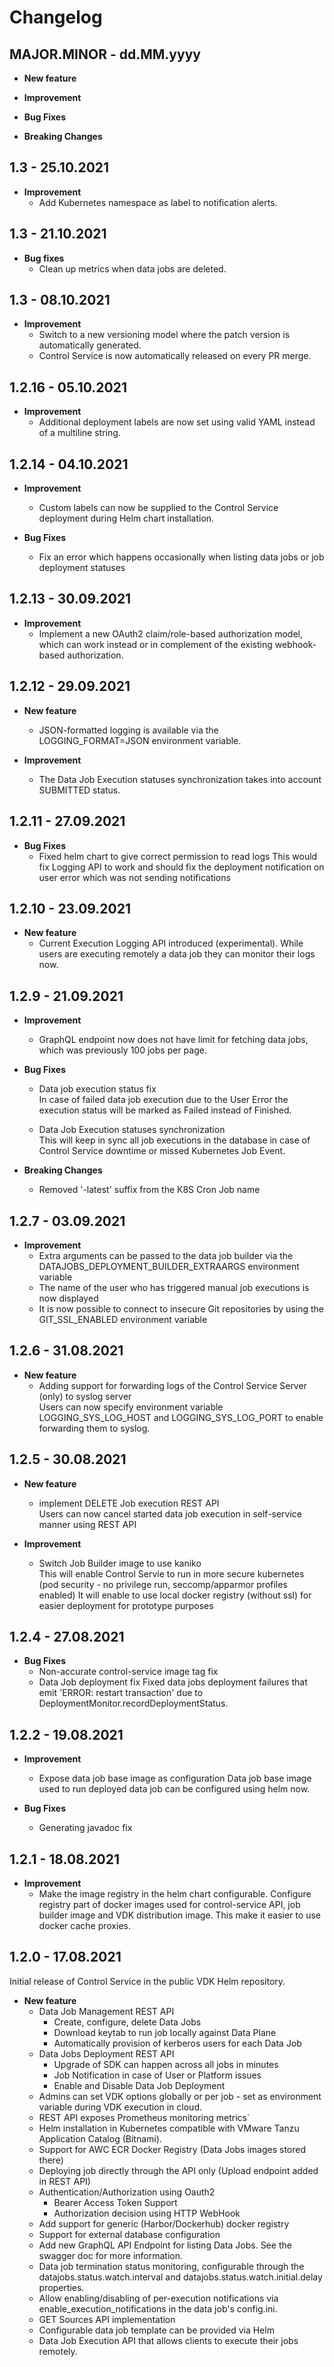Changelog
=========

MAJOR.MINOR - dd.MM.yyyy
----
* **New feature**

* **Improvement**

* **Bug Fixes**

* **Breaking Changes**


1.3 - 25.10.2021
----
* **Improvement**
  * Add Kubernetes namespace as label to notification alerts.


1.3 - 21.10.2021
----
* **Bug fixes**
  * Clean up metrics when data jobs are deleted.


1.3 - 08.10.2021
----
* **Improvement**
  * Switch to a new versioning model where the patch version is automatically generated.
  * Control Service is now automatically released on every PR merge.


1.2.16 - 05.10.2021
----
* **Improvement**
  * Additional deployment labels are now set using valid YAML instead of a multiline string.


1.2.14 - 04.10.2021
----
* **Improvement**
  * Custom labels can now be supplied to the Control Service deployment during Helm chart installation.

* **Bug Fixes**
  * Fix an error which happens occasionally when listing data jobs or job deployment statuses


1.2.13 - 30.09.2021
----
* **Improvement**
  * Implement a new OAuth2 claim/role-based authorization model, which can work instead or in complement
    of the existing webhook-based authorization.


1.2.12 - 29.09.2021
----
* **New feature**
  * JSON-formatted logging is available via the LOGGING_FORMAT=JSON environment variable.

* **Improvement**
  * The Data Job Execution statuses synchronization takes into account SUBMITTED status.


1.2.11 - 27.09.2021
----
* **Bug Fixes**
  * Fixed helm chart to give correct permission to read logs
    This would fix Logging API to work and should fix the deployment notification on user error which was not sending notifications


1.2.10 - 23.09.2021
----
* **New feature**
  * Current Execution Logging API introduced (experimental).
    While users are executing remotely a data job they can monitor their logs now.


1.2.9 - 21.09.2021
----
* **Improvement**
  * GraphQL endpoint now does not have limit for fetching data jobs, which was previously 100 jobs per page.

* **Bug Fixes**
  * Data job execution status fix <br>
    In case of failed data job execution due to the User Error the execution status will be marked as Failed instead of Finished.

  * Data Job Execution statuses synchronization <br>
    This will keep in sync all job executions in the database in case of Control Service downtime or missed Kubernetes Job Event.

* **Breaking Changes**
  * Removed '-latest' suffix from the К8S Cron Job name


1.2.7 - 03.09.2021
----
* **Improvement**
  * Extra arguments can be passed to the data job builder via the DATAJOBS_DEPLOYMENT_BUILDER_EXTRAARGS environment variable
  * The name of the user who has triggered manual job executions is now displayed
  * It is now possible to connect to insecure Git repositories by using the GIT_SSL_ENABLED environment variable


1.2.6 - 31.08.2021
----
* **New feature**
  * Adding support for forwarding logs of the Control Service Server (only) to syslog server <br>
    Users can now specify environment variable LOGGING_SYS_LOG_HOST and LOGGING_SYS_LOG_PORT to enable forwarding them to syslog.


1.2.5 - 30.08.2021
----
* **New feature**
  * implement DELETE Job execution REST API<br>
    Users can now cancel started data job execution in self-service manner using REST API

* **Improvement**
  * Switch Job Builder image to use kaniko<br>
    This will enable Control Servie to run in more secure kubernetes (pod security - no privilege run, seccomp/apparmor profiles enabled)
    It will enable to use local docker registry (without ssl) for easier deployment for prototype purposes


1.2.4 - 27.08.2021
---
* **Bug Fixes**
  * Non-accurate control-service image tag fix
  * Data Job deployment fix
    Fixed data jobs deployment failures that emit 'ERROR: restart transaction' due to DeploymentMonitor.recordDeploymentStatus.


1.2.2 - 19.08.2021
----
* **Improvement**
  * Expose data job base image as configuration
    Data job base image used to run deployed data job can be configured using helm now.

* **Bug Fixes**
  * Generating javadoc fix


1.2.1 - 18.08.2021
----
* **Improvement**
  * Make the image registry in the helm chart configurable.
    Configure registry part of docker images used for control-service API, job builder image and VDK distribution image.
    This make it easier to use docker cache proxies.


1.2.0 - 17.08.2021
----
Initial release of Control Service in the public VDK Helm repository.

* **New feature**
  - Data Job Management REST API
    - Create, configure, delete Data Jobs
    - Download keytab to run job locally against Data Plane
    - Automatically provision of kerberos users for each Data Job
  - Data Jobs Deployment REST API
    - Upgrade of SDK can happen across all jobs in minutes
    - Job Notification in case of User or Platform issues
    - Enable and Disable Data Job Deployment
  - Admins can set VDK options globally or per job - set as environment variable during VDK execution in cloud.
  - REST API exposes Prometheus monitoring metrics`
  - Helm installation in Kubernetes compatible with VMware Tanzu Application Catalog (Bitnami).
  - Support for AWC ECR Docker Registry (Data Jobs images stored there)
  - Deploying job directly through the API only (Upload endpoint added in REST API)
  - Authentication/Authorization using Oauth2
    - Bearer Access Token Support
    - Authorization decision using HTTP WebHook
  - Add support for generic (Harbor/Dockerhub) docker registry
  - Support for external database configuration
  - Add new GraphQL API Endpoint for listing Data Jobs. See the swagger doc for more information.
  - Data job termination status monitoring, configurable through the datajobs.status.watch.interval and datajobs.status.watch.initial.delay properties.
  - Allow enabling/disabling of per-execution notifications via enable_execution_notifications in the data job's config.ini.
  - GET Sources API implementation
  - Configurable data job template can be provided via Helm
  - Data Job Execution API that allows clients to execute their jobs remotely.

